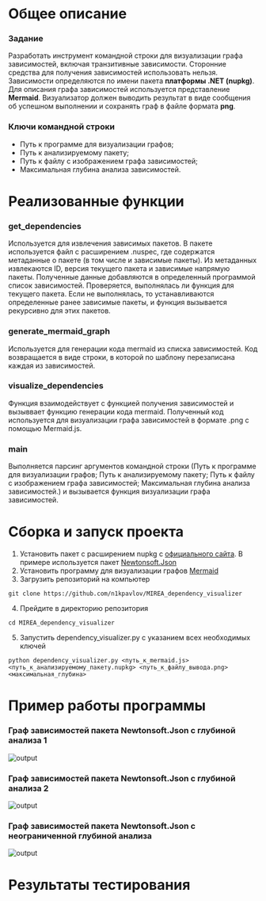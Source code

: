 # Общее описание
### Задание
Разработать инструмент командной строки для визуализации графа зависимостей, включая транзитивные зависимости. Сторонние средства для получения зависимостей использовать нельзя.
Зависимости определяются по имени пакета **платформы .NET (nupkg)**. Для описания графа зависимостей используется представление **Mermaid**. Визуализатор должен выводить результат в виде сообщения об успешном выполнении и сохранять граф в файле формата **png**.
### Ключи командной строки
- Путь к программе для визуализации графов;
- Путь к анализируемому пакету;
- Путь к файлу с изображением графа зависимостей;
- Максимальная глубина анализа зависимостей.
# Реализованные функции
### get_dependencies
Используется для извлечения зависимых пакетов. В пакете используется файл с расширением .nuspec, где содержатся метаданные о пакете (в том числе и зависимые пакеты). Из метаданных извлекаются ID, версия текущего пакета и зависимые напрямую пакеты. Полученные данные добавляются в определенный программой список зависимостей. Проверяется, выполнялась ли функция для текущего пакета. Если не выполнялась, то устанавливаются определенные ранее зависимые пакеты, и функция вызывается рекурсивно для этих пакетов.
### generate_mermaid_graph
Используется для генерации кода mermaid из списка зависимостей. Код возвращается в виде строки, в которой по шаблону перезаписана каждая из зависимостей.
### visualize_dependencies
Функция взаимодействует с функцией получения зависимостей и вызыввает функцию генерации кода mermaid. Полученный код используется для визуализации графа зависимостей в формате .png с помощью Mermaid.js.
### main
Выполняется парсинг аргументов командной строки (Путь к программе для визуализации графов; Путь к анализируемому пакету; Путь к файлу с изображением графа зависимостей; Максимальная глубина анализа зависимостей.) и вызывается функция визуализации графа зависимостей.
# Сборка и запуск проекта
1. Установить пакет с расширением nupkg с [официального сайта](https://www.nuget.org/packages). В примере используется пакет [Newtonsoft.Json](https://www.nuget.org/packages/Newtonsoft.Json/#readme-body-tab)
2. Установить программу для визуализации графов [Mermaid](https://mermaid.js.org/)
3. Загрузить репозиторий на компьютер
```
git clone https://github.com/n1kpavlov/MIREA_dependency_visualizer
```
4. Прейдите в директорию репозитория
```
cd MIREA_dependency_visualizer
```
5. Запустить dependency_visualizer.py с указанием всех необходимых ключей
```
python dependency_visualizer.py <путь_к_mermaid.js> <путь_к_анализируемому_пакету.nupkg> <путь_к_файлу_вывода.png> <максимальная_глубина>
```
# Пример работы программы
### Граф зависимостей пакета Newtonsoft.Json с глубиной анализа 1
![output](https://github.com/user-attachments/assets/850ad660-7dff-4d92-8c07-d9e0f679bf24)
### Граф зависимостей пакета Newtonsoft.Json с глубиной анализа 2
![output](https://github.com/user-attachments/assets/95259622-ce49-4ac6-a56a-eefd2742abe4)
### Граф зависимостей пакета Newtonsoft.Json с неограниченной глубиной анализа
![output](https://github.com/user-attachments/assets/3ec712c3-4c0f-4c69-80c3-942fac24ab6b)
# Результаты тестирования
